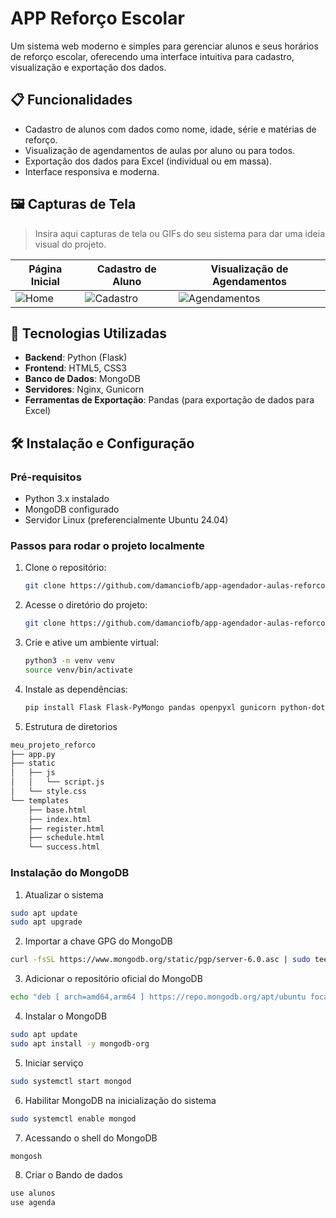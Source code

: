 # APP Reforço Escolar

Um sistema web moderno e simples para gerenciar alunos e seus horários de reforço escolar, oferecendo uma interface intuitiva para cadastro, visualização e exportação dos dados.

## 📋 Funcionalidades

- Cadastro de alunos com dados como nome, idade, série e matérias de reforço.
- Visualização de agendamentos de aulas por aluno ou para todos.
- Exportação dos dados para Excel (individual ou em massa).
- Interface responsiva e moderna.
  
## 🖼️ Capturas de Tela

> Insira aqui capturas de tela ou GIFs do seu sistema para dar uma ideia visual do projeto.

| Página Inicial                              | Cadastro de Aluno                           | Visualização de Agendamentos                 |
|---------------------------------------------|---------------------------------------------|---------------------------------------------|
| ![Home](link_para_imagem_home)              | ![Cadastro](link_para_imagem_cadastro)      | ![Agendamentos](link_para_imagem_agendamentos) |

## 🚀 Tecnologias Utilizadas

- **Backend**: Python (Flask)
- **Frontend**: HTML5, CSS3
- **Banco de Dados**: MongoDB
- **Servidores**: Nginx, Gunicorn
- **Ferramentas de Exportação**: Pandas (para exportação de dados para Excel)
  
## 🛠️ Instalação e Configuração

### Pré-requisitos

- Python 3.x instalado
- MongoDB configurado
- Servidor Linux (preferencialmente Ubuntu 24.04)

### Passos para rodar o projeto localmente

1. Clone o repositório:

   ```bash
   git clone https://github.com/damanciofb/app-agendador-aulas-reforco.git

2. Acesse o diretório do projeto:

   ```bash
   git clone https://github.com/damanciofb/app-agendador-aulas-reforco.git

3. Crie e ative um ambiente virtual:

   ```bash
   python3 -m venv venv
   source venv/bin/activate

4. Instale as dependências:
  
   ```bash
   pip install Flask Flask-PyMongo pandas openpyxl gunicorn python-dotenv dnspython Werkzeug Jinja2 MarkupSafe itsdangerous click

5. Estrutura de diretorios

  ````bash
  meu_projeto_reforco 
  ├── app.py
  ├── static
  │   ├── js
  │   │   └── script.js
  │   └── style.css
  └── templates
      ├── base.html
      ├── index.html
      ├── register.html
      ├── schedule.html
      └── success.html
````
### Instalação do MongoDB

1. Atualizar o sistema
   
  ````bash
  sudo apt update
  sudo apt upgrade
  ````
2. Importar a chave GPG do MongoDB
  
  ````bash
curl -fsSL https://www.mongodb.org/static/pgp/server-6.0.asc | sudo tee /etc/apt/trusted.gpg.d/mongodb-server-6.0.asc
  ````
3. Adicionar o repositório oficial do MongoDB

  ````bash
echo "deb [ arch=amd64,arm64 ] https://repo.mongodb.org/apt/ubuntu focal/mongodb-org/6.0 multiverse" | sudo tee /etc/apt/sources.list.d/mongodb-org-6.0.list
  ````
4. Instalar o MongoDB

  ````bash
sudo apt update
sudo apt install -y mongodb-org
  ````  

5. Iniciar serviço

  ````bash
sudo systemctl start mongod
  ````
6. Habilitar MongoDB na inicialização do sistema

  ````bash
sudo systemctl enable mongod
  ````
7. Acessando o shell do MongoDB

  ````bash
  mongosh
  ````
8. Criar o Bando de dados

  ````bash
  use alunos
  use agenda
  ````

